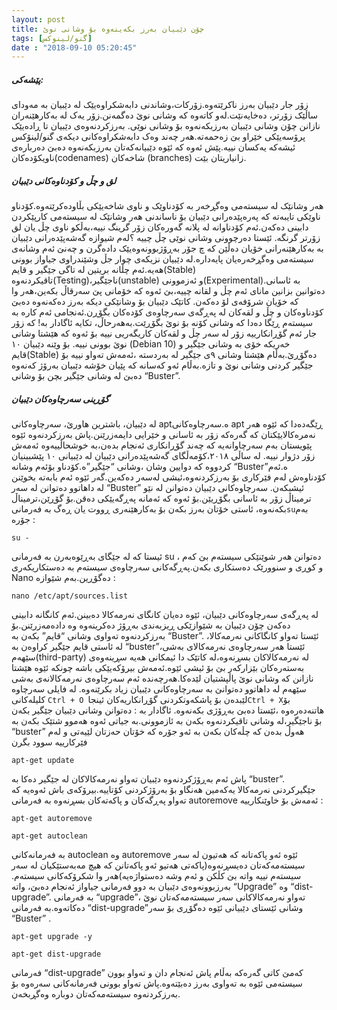 ```yaml
---
layout: post
title: چۆن دێبیان بەرز بکەینەوە بۆ وشانی نوێ
tags: [گنو/لینوکس]
date : "2018-09-10 05:20:45"
---
```


##### **پێشەکی:**

زۆر جار دێبیان بەرز ناکرێتەوە.زۆرکات،وشاندنی دابەشکراوەیێک لە دێبیان بە مەودای ساڵێک زۆرتر، دەخایەنێت.لەو کاتەوە کە وشانی نوێ دەگمەنن.زۆر یەک لە بەکارهێنەران نازانن چۆن وشانی دێبیان بەرزبکەنەوە بۆ وشانی نوێی.
بەرزکردنەوەی دێبیان تا ڕادەیێک پرۆسەیێکی خێراو بێ زەحمەتە.هەر چەند وەک دابەشکراوەکانی دیکەی گنو/لینۆکس ئیشەکە یەکسان نییە.پێش ئەوە کە ئێوە دێبیانەکەتان بەرزبکەنەوە دەبێ دەربارەی ناویکۆدەکان(codenames) شاخەکان (branches) زانیاریتان بێت.

##### **لق و چڵ و کۆدناوەکانی دێبیان**

هەر وشانێک لە سیستەمی وەگڕخەر بە کۆدناوێک و ناوی شاخەیێکی بڵاودەکرێتەوە.کۆدناو ناوێکی تایبەتە کە پەرەپێدەرانی دێبیان بۆ ناساندنی هەر وشانێک لە سیستەمی کارپێکردن دابینی دەکەن.ئەم کۆدناوانە لە پلانە گەورەکان زۆر گرینگ نییە،بەڵکو ناوی چڵ یان لق زۆرتر گرنگە.
ئێستا دەرچوونی وشانی نوێی چڵ چییە ؟لەم شیوازە گەشەپێدەرانی دێبیان بە بەکارهێنەرانی خۆیان دەڵێن کە چ جۆر بەڕۆژبوونەوەیێک دادەگرن و چەنێ ئەم وشانەی سیستەمی وەگڕخەرەیان پایەدارە.لە دێبیان نزیکەی چوار جڵ وشێندراوی جیاواز بوونی هەیە.ئەم چڵانە بریتین لە تاگی جێگیر و قایم(Stable) تاقیکردنەوە(Testing)،ناجێگیر(unstable) و ئەزموونی(Experimental).بە ئاسانی دەتوانین بزانین مانای ئەم چڵ و لقانە چییە،بێ ئەوە کە خۆمانی پێ سەرقاڵ بکەین،هەر وا کە خۆیان شرۆفەی لۆ دەکەن.
کاتێک دێبیان بۆ وشانێکی دیکە بەرز دەکەنەوە دەبێ کۆدناوەکان و چڵ و لقەکان لە پەڕگەی سەرچاوەی کۆدەکان بگۆڕن.ئەنجامی ئەم کارە بە سیستەم ڕێگا دەدا کە وشانی کۆنە بۆ نوێ بگۆڕێت.بەهەرحاڵ، تکایە ئاگادار بە! کە زۆر جار ئەم گۆڕانکارییە زۆر لە سەر چڵ و لقەکان کاریگەریی نییە بۆ ئەوە کە هێشتا وشانی نوێ بوونی نییە.
بۆ وێنە دێبیان ۱۰ (Debian 10) خەریکە خۆی بە وشانی جێگیر و قایم(Stable) دەگۆڕێ.بەڵام هێشتا وشانی ۹ی جێگیر لە بەردستە ،ئەمەش تەواو نییە بۆ جێگیر کردنی وشانی نوێ و تازە.بەڵام ئەو کەسانە کە پێیان خۆشە دێبیان بەرۆژ کەنەوە دەبێ لە وشانی جێگیر بچن بۆ وشانی “Buster”.

 

##### **گۆڕینی سەرچاوەکان دێبیان**

لە دێبیان، باشترین هاورێ، سەرچاوەکانی aptە.سەرچاوەکانی apt ڕێگەدەدا کە ئێوە هەر نەمرەکالایێکتان کە گەرەکە زۆر بە ئاسانی و خێرایی دایمەزرێنن.پاش بەرزکردنەوە ئێوە پێویستان بەم سەرچاوانەیە کە چەند گۆڕانکاری ئەنجام بدەن،بە خوشحاڵییەوە ئەمەش زۆر دژوار نییە.
لە ساڵی ۲۰۱۸،کۆمەڵگای گەشەپێدەرانی دێبیان لە دێبیانی ۱۰ پێشبینیان کردووە کە دوایین وشان ،وشانی “جێگیر”ە.کۆدناو بۆئەم وشانە “Buster”ە.ئەم کۆدناوەش لەم فێرکاری بۆ بەرزکردنەوە،ئیشی لەسەر دەکەین.گەر ئێوە ئەم بابەتە بخوێنن لە داهاتوو دەتوانن لە سەر “Buster” ئیشبکەن.
سەرچاوەکانی دێبیان دەتوانن لە نێو ترمیناڵ زۆر بە ئاسانی بگۆڕیێن.بۆ ئەوە کە ئەمانە پەڕگەیێکی دەقن.بۆ گۆڕێن،ترمیناڵ بکەنەوە، ئاستی خۆتان بەرز بکەن بۆ بەکارهێنەری ڕووت یان ڕەگ بە فەرمانی` su `بەم جۆرە :

```shell
su - 
```

ئیستا کە لە جێگای بەڕێوەبەرن بە فەرمانی su ، دەتوانن هەر شوێنێکی سیستەم بێ کەم و کوڕی و سنوورێک دەستکاری بکەن.پەڕگەکانی سەرچاوەی سیستەم بە دەستکاریکەری Nano دەگۆڕین.بەم شێوازە :

```shell
nano /etc/apt/sources.list
```

لە پەڕگەی سەرچاوەکانی دێبیان، ئێوە دەیان کانگای نەرمەکالا دەبینن.ئەم کانگانە دابینی دەکەن چۆن دێبیان بە شێوازێکی ڕیزبەندی بەڕۆژ دەکرینەوە وە دادەمەزرێنن.بۆ بەرزکردنەوە تەواوی وشانی “قایم” بکەن بە “Buster”.
ئێستا تەواو کانگاکانی نەرمەکالا، لە ئاستی قایم جێگیر کراوەن بە “buster”،ئێستا هەر سەرچاوەی نەرمەکالای بەشی سێهەم(third-party) لە نەرمەکالاکان بسڕنەوە،لە کاتێک دا ئیمکانی هەیە سڕینەوەی بەستەرەکان بێزارکەر بێ بۆ ئیشی ئێوە.ئەمەش بیرۆکەیێکی باشە چونکە ئێوە هێشتا نازانن کە وشانی نوێ پاڵپشتیان لێدەکا.هەرچەندە ئەم سەرچاوەی نەرمەکالانەی بەشی سێهەم لە داهاتوو دەتوانێ بە سەرچاوەکانی دێبیان زیاد بکرێنەوە.
لە فایلی سەرچاوە کلیلەکانی `Ctrl + O `لێبدەن بۆ پاشکەوتکردنی گۆڕانکاریەکان ئینجا` Ctrl + X `بۆ هاتنەدەرەوە ،ئێستا دەبێ بەڕۆژی بکەنەوە.
ئاگادار بە : دەتوانن وشانی دێبیان جێگیر بکەن بۆ ناجێگیر،لە وشانی تاقیکردنەوە بکەن بە ئازموونی.بە جیاتی ئەوە هەموو شتێک بکەن بە “buster” هەوڵ بدەن کە چڵەکان بکەن بە ئەو جۆرە کە خۆتان حەزتان لێیەتی و لەم فێرکارییە سوود بگرن

```shell
apt-get update
```

پاش ئەم بەڕۆژکردنەوە دێبیان تەواو نەرمەکالاکان لە جێگیر دەکا بە “buster”. جێگیرکردنی نەرمەکالا یەکەمین هەنگاو بۆ بەرۆژکردنی کۆتاییە.بیرۆکەی باش ئەوەیە کە تەواو پەڕگەکان و پاکەتەکان بسڕنەوە بە فەرمانی autoremove ئەمەش بۆ خاوێنکارییە :

```shell
apt-get autoremove

apt-get autoclean
```

بە فەرمانەکانی autoclean وە autoremove ئێوە ئەو پاکەتانە کە هەتیون لە سەر سیستەمەکەتان دەیسڕنەوە(پاکەتی هەتیو ئەو پاکەتانن کە هیچ مەبەستێکیان لە سەر سیستەم نییە واتە بێ کڵکن و ئەم وشە دەستواژەیە)هەر وا شکرۆکەکانی سیستەم.
بەرزبوونەوەی دێبیان بە دوو فەرمانی جیاواز ئەنجام دەبێ، واتە “Upgrade” وە “dist-upgrade”. بە فەرمانی “upgrade”، تەواو نەرمەکالاکانی سەر سیستەمەکەتان نوێ دەکاتەوە.بە فەرمانی “dist-upgrade”وشانی ئێستای دێبیانی ئێوە دەگۆڕی بۆ سەر “Buster” .

```shell
apt-get upgrade -y

apt-get dist-upgrade
```

فەرمانی “dist-upgrade” کەمێ کاتی گەرەکە بەڵام پاش ئەنجام دان و تەواو بوون سیستەمی ئێوە بە تەواوی بەرز دەبێتەوە.پاش تەواو بوونی فەرمانەکانی سەرەوە بۆ بەرزکردنەوە سیستەمەکەتان دوبارە وەگڕبخەن.